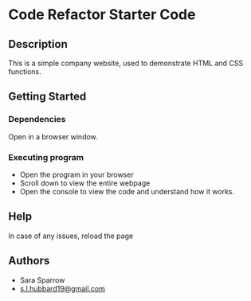 # Code Refactor Starter Code

## Description

This is a simple company website, used to demonstrate HTML and CSS functions.

## Getting Started

### Dependencies

Open in a browser window.

### Executing program

* Open the program in your browser
* Scroll down to view the entire webpage
* Open the console to view the code and understand how it works.

## Help

In case of any issues, reload the page

## Authors

* Sara Sparrow
* s.l.hubbard19@gmail.com